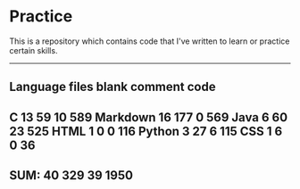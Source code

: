# Practice
This is a repository which contains code that I've written to learn or practice certain skills.


-------------------------------------------------------------------------------
Language                     files          blank        comment           code
-------------------------------------------------------------------------------
C                               13             59             10            589
Markdown                        16            177              0            569
Java                             6             60             23            525
HTML                             1              0              0            116
Python                           3             27              6            115
CSS                              1              6              0             36
-------------------------------------------------------------------------------
SUM:                            40            329             39           1950
-------------------------------------------------------------------------------
